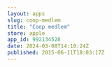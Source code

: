 ```yaml
---
layout: apps
slug: coop-medlem
title: "Coop medlem"
store: apple
app_id: 992134528
date: 2024-03-08T14:10:24Z
published: 2015-06-11T18:03:17Z
---
```

